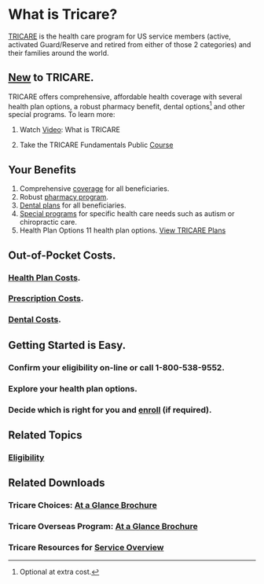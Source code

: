 # What is Tricare?

[TRICARE](www.tricare.mil/welcome/about.aspx) is the health care program for US service members (active,
activated Guard/Reserve and retired from either of those 2 categories)
and their families around the world.

## [New](http://www.tricare.mil/Welcome/About/New.aspx) to TRICARE.

TRICARE offers comprehensive, affordable health coverage with several
health plan options, a robust pharmacy benefit, dental options[^dental_options] and
other special programs. To learn more:

1. Watch [Video](http://www.youtube.com/watch?v=8d06l9DAe_s&feature=c4-overview-vl&list=PLxyTToD6yJ7FGlBi2vCf2fMrhDtoKXyFt): What is TRICARE

1. Take the TRICARE Fundamentals Public [Course](http://tricare.mil/tricareu/PublicCourses.aspx)

## Your Benefits

1. Comprehensive [coverage](http://tricare.mil/CoveredServices/SeeWhatsCovered.aspx) for all beneficiaries.
1. Robust [pharmacy program](http://tricare.mil/Pharmacy.aspx).
1. [Dental plans](http://tricare.mil/Dental.aspx) for all beneficiaries.
1. [Special programs](http://tricare.mil/Welcome/SpecialPrograms.aspx) for specific health care needs such as autism or chiropractic care.
1. Health Plan Options
    11 health plan options. [View TRICARE Plans](http://tricare.mil/Welcome/Plans.aspx)

## Out-of-Pocket Costs.

### [Health Plan Costs](http://tricare.mil/Costs/HealthPlanCosts.aspx).

### [Prescription Costs](http://tricare.mil/Costs/PrescriptionCosts.aspx).

### [Dental Costs](http://tricare.mil/Costs/DentalCosts.aspx).

## Getting Started is Easy.

### Confirm your eligibility on-line or call 1-800-538-9552.

### Explore your health plan options.

### Decide which is right for you and [enroll](http://tricare.mil/Welcome/Enroll.aspx) (if required).

## Related Topics

### [Eligibility](http://tricare.mil/Welcome/Eligibility.aspx)

## Related Downloads

### Tricare Choices: [At a Glance Brochure](http://tricare.mil/~/media/Files/TRICARE/Publications/BrochuresFlyers/Choices_Glance_BR.pdf)

### Tricare Overseas Program: [At a Glance Brochure](http://tricare.mil/~/media/Files/TRICARE/Publications/BrochuresFlyers/O_AtGlance_BR.pdf)

### Tricare Resources for [Service Overview](http://tricare.mil/~/media/Files/TRICARE/Publications/FactSheets/Resources_FS.pdf)



[^dental_options]: Optional at extra cost.
